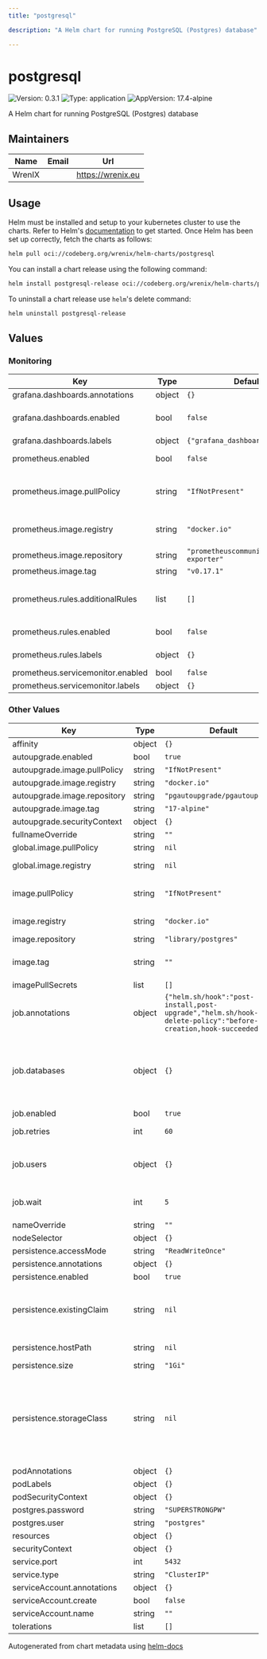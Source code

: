 ```yaml
---
title: "postgresql"

description: "A Helm chart for running PostgreSQL (Postgres) database"

---
```


# postgresql

![Version: 0.3.1](https://img.shields.io/badge/Version-0.3.1-informational?style=flat-square) ![Type: application](https://img.shields.io/badge/Type-application-informational?style=flat-square) ![AppVersion: 17.4-alpine](https://img.shields.io/badge/AppVersion-17.4--alpine-informational?style=flat-square)

A Helm chart for running PostgreSQL (Postgres) database

## Maintainers

| Name | Email | Url |
| ---- | ------ | --- |
| WrenIX |  | <https://wrenix.eu> |

## Usage

Helm must be installed and setup to your kubernetes cluster to use the charts.
Refer to Helm's [documentation](https://helm.sh/docs) to get started.
Once Helm has been set up correctly, fetch the charts as follows:

```bash
helm pull oci://codeberg.org/wrenix/helm-charts/postgresql
```

You can install a chart release using the following command:

```bash
helm install postgresql-release oci://codeberg.org/wrenix/helm-charts/postgresql --values values.yaml
```

To uninstall a chart release use `helm`'s delete command:

```bash
helm uninstall postgresql-release
```

## Values

### Monitoring

| Key | Type | Default | Description |
|-----|------|---------|-------------|
| grafana.dashboards.annotations | object | `{}` | label of configmap |
| grafana.dashboards.enabled | bool | `false` | deploy grafana dashboard in configmap |
| grafana.dashboards.labels | object | `{"grafana_dashboard":"1"}` | label of configmap |
| prometheus.enabled | bool | `false` | add prometheus exporter sidecar |
| prometheus.image.pullPolicy | string | `"IfNotPresent"` | This sets the pull policy for images. (could be overwritten by global.image.pullPolicy) |
| prometheus.image.registry | string | `"docker.io"` | image registry (could be overwritten by global.image.registry) |
| prometheus.image.repository | string | `"prometheuscommunity/postgres-exporter"` | image repository |
| prometheus.image.tag | string | `"v0.17.1"` | image tag |
| prometheus.rules.additionalRules | list | `[]` | add own rules to prometheusrules (current no default alertrules are provided) |
| prometheus.rules.enabled | bool | `false` | deploy prometheusrules |
| prometheus.rules.labels | object | `{}` | labels of prometheusrule |
| prometheus.servicemonitor.enabled | bool | `false` | deploy servicemonitor |
| prometheus.servicemonitor.labels | object | `{}` | label of servicemonitor |

### Other Values

| Key | Type | Default | Description |
|-----|------|---------|-------------|
| affinity | object | `{}` |  |
| autoupgrade.enabled | bool | `true` |  |
| autoupgrade.image.pullPolicy | string | `"IfNotPresent"` |  |
| autoupgrade.image.registry | string | `"docker.io"` |  |
| autoupgrade.image.repository | string | `"pgautoupgrade/pgautoupgrade"` |  |
| autoupgrade.image.tag | string | `"17-alpine"` |  |
| autoupgrade.securityContext | object | `{}` |  |
| fullnameOverride | string | `""` |  |
| global.image.pullPolicy | string | `nil` | if set it will overwrite all pullPolicy |
| global.image.registry | string | `nil` | if set it will overwrite all registry entries |
| image.pullPolicy | string | `"IfNotPresent"` | This sets the pull policy for images. (could be overwritten by global.image.pullPolicy) |
| image.registry | string | `"docker.io"` | image registry (could be overwritten by global.image.registry) |
| image.repository | string | `"library/postgres"` | image repository |
| image.tag | string | `""` | image tag - Overrides the image tag whose default is the chart appVersion. |
| imagePullSecrets | list | `[]` |  |
| job.annotations | object | `{"helm.sh/hook":"post-install,post-upgrade","helm.sh/hook-delete-policy":"before-hook-creation,hook-succeeded"}` | Annotations (usefull to delete job by helm afterwards) |
| job.databases | object | `{}` | Bootstrap databases into postgresql server. When databases already exists, they will stay untouched.  databases:  "name_of_database":    owner: "existing_user_which_will_get_grant"    additionalParams: "" # Optional |
| job.enabled | bool | `true` | Enable database bootstrapping. |
| job.retries | int | `60` | Amount of retries while waiting for postgresql server is available. |
| job.users | object | `{}` | Bootstrap users into postgresql server. When users already exists, they will stay untouched.  users:   username: RandomPassword0#" |
| job.wait | int | `5` | Time to wait in each wait in each iteration until postgresql server is available. |
| nameOverride | string | `""` |  |
| nodeSelector | object | `{}` |  |
| persistence.accessMode | string | `"ReadWriteOnce"` |  |
| persistence.annotations | object | `{}` |  |
| persistence.enabled | bool | `true` |  |
| persistence.existingClaim | string | `nil` | A manually managed Persistent Volume and Claim Requires persistence.enabled: true If defined, PVC must be created manually before volume will be bound |
| persistence.hostPath | string | `nil` | Do not create an PVC, direct use hostPath in Pod |
| persistence.size | string | `"1Gi"` |  |
| persistence.storageClass | string | `nil` | Persistent Volume Storage Class If defined, storageClassName: <storageClass> If set to "-", storageClassName: "", which disables dynamic provisioning If undefined (the default) or set to null, no storageClassName spec is   set, choosing the default provisioner.  (gp2 on AWS, standard on   GKE, AWS & OpenStack) |
| podAnnotations | object | `{}` |  |
| podLabels | object | `{}` |  |
| podSecurityContext | object | `{}` |  |
| postgres.password | string | `"SUPERSTRONGPW"` | Database password. |
| postgres.user | string | `"postgres"` | Database user. |
| resources | object | `{}` |  |
| securityContext | object | `{}` |  |
| service.port | int | `5432` |  |
| service.type | string | `"ClusterIP"` |  |
| serviceAccount.annotations | object | `{}` |  |
| serviceAccount.create | bool | `false` |  |
| serviceAccount.name | string | `""` |  |
| tolerations | list | `[]` |  |

Autogenerated from chart metadata using [helm-docs](https://github.com/norwoodj/helm-docs)
